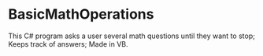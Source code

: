 # BasicMathOperations
This C# program asks a user several math questions until they want to stop; Keeps track of answers; Made in VB.
